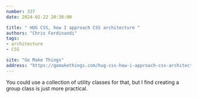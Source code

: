 ```yaml
---
number: 337
date: 2024-02-22 20:30:00

title: " HUG CSS, how I approach CSS architecture "
authors: "Chris Ferdinandi"
tags:
- architecture
- CSS

site: "Go Make Things"
address: "https://gomakethings.com/hug-css-how-i-approach-css-architecture/"
---
```


You could use a collection of utility classes for that, but I find creating a group class is just more practical.